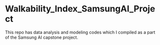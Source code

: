 # Walkability_Index_SamsungAI_Project
 This repo has data analysis and modeling codes which I compiled as a part of the Samsung AI capstone project. 
